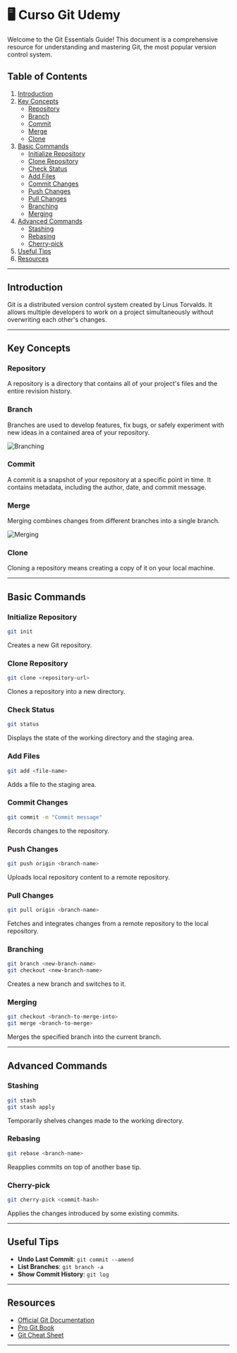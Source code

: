 



# 🖥️ Curso Git Udemy

Welcome to the Git Essentials Guide! This document is a comprehensive resource for understanding and mastering Git, the most popular version control system. 

## Table of Contents
1. [Introduction](#introduction)
2. [Key Concepts](#key-concepts)
    - [Repository](#repository)
    - [Branch](#branch)
    - [Commit](#commit)
    - [Merge](#merge)
    - [Clone](#clone)
3. [Basic Commands](#basic-commands)
    - [Initialize Repository](#initialize-repository)
    - [Clone Repository](#clone-repository)
    - [Check Status](#check-status)
    - [Add Files](#add-files)
    - [Commit Changes](#commit-changes)
    - [Push Changes](#push-changes)
    - [Pull Changes](#pull-changes)
    - [Branching](#branching)
    - [Merging](#merging)
4. [Advanced Commands](#advanced-commands)
    - [Stashing](#stashing)
    - [Rebasing](#rebasing)
    - [Cherry-pick](#cherry-pick)
5. [Useful Tips](#useful-tips)
6. [Resources](#resources)

---

## Introduction
Git is a distributed version control system created by Linus Torvalds. It allows multiple developers to work on a project simultaneously without overwriting each other's changes.

---

## Key Concepts

### Repository
A repository is a directory that contains all of your project's files and the entire revision history.

### Branch
Branches are used to develop features, fix bugs, or safely experiment with new ideas in a contained area of your repository.

![Branching](https://www.nobledesktop.com/image/gitresources/git-branches-merge.png)

### Commit
A commit is a snapshot of your repository at a specific point in time. It contains metadata, including the author, date, and commit message.

### Merge
Merging combines changes from different branches into a single branch.

![Merging](https://media.geeksforgeeks.org/wp-content/uploads/20230516192737/git-three-way-merging.png)

### Clone
Cloning a repository means creating a copy of it on your local machine.

---

## Basic Commands

### Initialize Repository
```bash
git init
```
Creates a new Git repository.

### Clone Repository
```bash
git clone <repository-url>
```
Clones a repository into a new directory.

### Check Status
```bash
git status
```
Displays the state of the working directory and the staging area.

### Add Files
```bash
git add <file-name>
```
Adds a file to the staging area.

### Commit Changes
```bash
git commit -m "Commit message"
```
Records changes to the repository.

### Push Changes
```bash
git push origin <branch-name>
```
Uploads local repository content to a remote repository.

### Pull Changes
```bash
git pull origin <branch-name>
```
Fetches and integrates changes from a remote repository to the local repository.

### Branching
```bash
git branch <new-branch-name>
git checkout <new-branch-name>
```
Creates a new branch and switches to it.

### Merging
```bash
git checkout <branch-to-merge-into>
git merge <branch-to-merge>
```
Merges the specified branch into the current branch.

---

## Advanced Commands

### Stashing
```bash
git stash
git stash apply
```
Temporarily shelves changes made to the working directory.

### Rebasing
```bash
git rebase <branch-name>
```
Reapplies commits on top of another base tip.

### Cherry-pick
```bash
git cherry-pick <commit-hash>
```
Applies the changes introduced by some existing commits.

---

## Useful Tips
- **Undo Last Commit**: `git commit --amend`
- **List Branches**: `git branch -a`
- **Show Commit History**: `git log`

---

## Resources
- [Official Git Documentation](https://git-scm.com/doc)
- [Pro Git Book](https://git-scm.com/book/en/v2)
- [Git Cheat Sheet](https://education.github.com/git-cheat-sheet-education.pdf)

---





